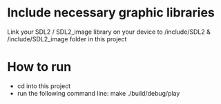 # Include necessary graphic libraries


Link your SDL2 / SDL2_image library on your device to /include/SDL2 & /include/SDL2_image folder in this project

# How to run


- cd into this project
- run the following command line: 
make
./build/debug/play
